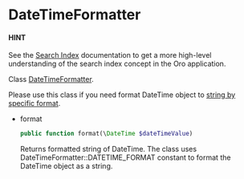 <a id="bundle-docs-platform-search-bundle-datetime"></a>

# DateTimeFormatter

#### HINT
See the [Search Index](../../../backend/architecture/tech-stack/search/index.md#search-index-overview) documentation to get a more high-level understanding of the search index concept in the Oro application.

Class <a href="https://github.com/oroinc/platform/blob/master/src/Oro/Bundle/SearchBundle/Formatter/DateTimeFormatter.php" target="_blank">DateTimeFormatter</a>.

Please use this class if you need format DateTime object to <a href="https://github.com/oroinc/platform/blob/master/src/Oro/Bundle/SearchBundle/Formatter/DateTimeFormatter.php#L7" target="_blank">string by specific format</a>.

* format
  ```php
  public function format(\DateTime $dateTimeValue)
  ```

  Returns formatted string of DateTime. The class uses DateTimeFormatter::DATETIME_FORMAT constant to format the DateTime object as a string.

<!-- Frontend -->
